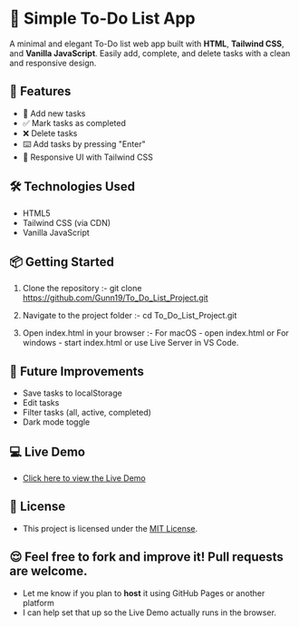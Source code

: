 # 📝 Simple To-Do List App
A minimal and elegant To-Do list web app built with **HTML**, **Tailwind CSS**, and **Vanilla JavaScript**. Easily add, complete, and delete tasks with a clean and responsive design.

## 🚀 Features

- 📌 Add new tasks
- ✅ Mark tasks as completed
- ❌ Delete tasks
- ⌨️ Add tasks by pressing "Enter"
- 💅 Responsive UI with Tailwind CSS

## 🛠️ Technologies Used

- HTML5
- Tailwind CSS (via CDN)
- Vanilla JavaScript

## 📦 Getting Started

1. Clone the repository :- git clone https://github.com/Gunn19/To_Do_List_Project.git

2. Navigate to the project folder :- cd To_Do_List_Project.git

3. Open index.html in your browser :- For macOS - open index.html or For windows - start index.html or use Live Server in VS Code.

## 🧩 Future Improvements

- Save tasks to localStorage
- Edit tasks
- Filter tasks (all, active, completed)
- Dark mode toggle

## 💻 Live Demo

- [Click here to view the Live Demo](https://github.com/Gunn19/To_Do_List_Project.git)

## 📄 License

- This project is licensed under the [MIT License](https://docs.github.com/en/repositories/managing-your-repositorys-settings-and-features/customizing-your-repository/licensing-a-repository).

## 😌 Feel free to fork and improve it! Pull requests are welcome.

- Let me know if you plan to **host** it using GitHub Pages or another platform
- I can help set that up so the Live Demo actually runs in the browser.
